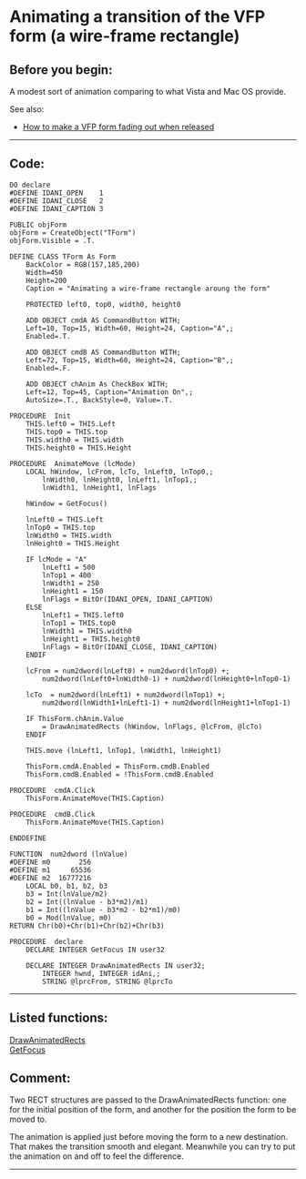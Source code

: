 <link rel="stylesheet" type="text/css" href="../css/win32api.css">  
<link rel="stylesheet" href="https://cdnjs.cloudflare.com/ajax/libs/font-awesome/4.7.0/css/font-awesome.min.css">

# Animating a transition of the VFP form (a wire-frame rectangle)

## Before you begin:
A modest sort of animation comparing to what Vista and Mac OS provide.  

See also:

* [How to make a VFP form fading out when released](sample_527.md)  
  
***  


## Code:
```foxpro  
DO declare
#DEFINE IDANI_OPEN    1
#DEFINE IDANI_CLOSE   2
#DEFINE IDANI_CAPTION 3

PUBLIC objForm
objForm = CreateObject("TForm")
objForm.Visible = .T.

DEFINE CLASS TForm As Form
	BackColor = RGB(157,185,200)
	Width=450
	Height=200
	Caption = "Animating a wire-frame rectangle aroung the form"
	
	PROTECTED left0, top0, width0, height0

	ADD OBJECT cmdA AS CommandButton WITH;
	Left=10, Top=15, Width=60, Height=24, Caption="A",;
	Enabled=.T.

	ADD OBJECT cmdB AS CommandButton WITH;
	Left=72, Top=15, Width=60, Height=24, Caption="B",;
	Enabled=.F.
	
	ADD OBJECT chAnim As CheckBox WITH;
	Left=12, Top=45, Caption="Animation On",;
	AutoSize=.T., BackStyle=0, Value=.T.

PROCEDURE  Init
	THIS.left0 = THIS.Left
	THIS.top0 = THIS.top
	THIS.width0 = THIS.width
	THIS.height0 = THIS.Height

PROCEDURE  AnimateMove (lcMode)
	LOCAL hWindow, lcFrom, lcTo, lnLeft0, lnTop0,;
		lnWidth0, lnHeight0, lnLeft1, lnTop1,;
		lnWidth1, lnHeight1, lnFlags

	hWindow = GetFocus()

	lnLeft0 = THIS.Left
	lnTop0 = THIS.top
	lnWidth0 = THIS.width
	lnHeight0 = THIS.Height

	IF lcMode = "A"
		lnLeft1 = 500
		lnTop1 = 400
		lnWidth1 = 250
		lnHeight1 = 150
		lnFlags = BitOr(IDANI_OPEN, IDANI_CAPTION)
	ELSE
		lnLeft1 = THIS.left0
		lnTop1 = THIS.top0
		lnWidth1 = THIS.width0
		lnHeight1 = THIS.height0
		lnFlags = BitOr(IDANI_CLOSE, IDANI_CAPTION)
	ENDIF

	lcFrom = num2dword(lnLeft0) + num2dword(lnTop0) +;
		num2dword(lnLeft0+lnWidth0-1) + num2dword(lnHeight0+lnTop0-1)

	lcTo  = num2dword(lnLeft1) + num2dword(lnTop1) +;
		num2dword(lnWidth1+lnLeft1-1) + num2dword(lnHeight1+lnTop1-1)

	IF ThisForm.chAnim.Value
		= DrawAnimatedRects (hWindow, lnFlags, @lcFrom, @lcTo)
	ENDIF

	THIS.move (lnLeft1, lnTop1, lnWidth1, lnHeight1)

	ThisForm.cmdA.Enabled = ThisForm.cmdB.Enabled
	ThisForm.cmdB.Enabled = !ThisForm.cmdB.Enabled

PROCEDURE  cmdA.Click
	ThisForm.AnimateMove(THIS.Caption)

PROCEDURE  cmdB.Click
	ThisForm.AnimateMove(THIS.Caption)

ENDDEFINE

FUNCTION  num2dword (lnValue)
#DEFINE m0       256
#DEFINE m1     65536
#DEFINE m2  16777216
	LOCAL b0, b1, b2, b3
	b3 = Int(lnValue/m2)
	b2 = Int((lnValue - b3*m2)/m1)
	b1 = Int((lnValue - b3*m2 - b2*m1)/m0)
	b0 = Mod(lnValue, m0)
RETURN Chr(b0)+Chr(b1)+Chr(b2)+Chr(b3)

PROCEDURE  declare
	DECLARE INTEGER GetFocus IN user32

	DECLARE INTEGER DrawAnimatedRects IN user32;
		INTEGER hwnd, INTEGER idAni,;
		STRING @lprcFrom, STRING @lprcTo  
```  
***  


## Listed functions:
[DrawAnimatedRects](../libraries/user32/DrawAnimatedRects.md)  
[GetFocus](../libraries/user32/GetFocus.md)  

## Comment:
Two RECT structures are passed to the DrawAnimatedRects function: one for the initial position of the form, and another for the position the form to be moved to.   
  
The animation is applied just before moving the form to a new destination. That makes the transition smooth and elegant. Meanwhile you can try to put the animation on and off to feel the difference.  
  
***  

